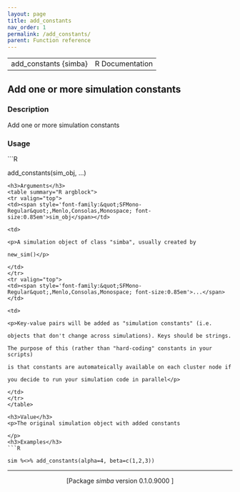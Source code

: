```yaml
---
layout: page
title: add_constants 
nav_order: 1 
permalink: /add_constants/
parent: Function reference
---
```


<table width="100%" summary="page for add_constants {simba}"><tr>
<td>add_constants {simba}</td>
<td style="text-align: right;">R Documentation</td>
</tr></table>

<h2>Add one or more simulation constants</h2>
<h3>Description</h3>
<p>Add one or more simulation constants
</p>
<h3>Usage</h3>
```R
add_constants(sim_obj, ...)
```
<h3>Arguments</h3>
<table summary="R argblock">
<tr valign="top">
<td><span style='font-family:&quot;SFMono-Regular&quot;,Menlo,Consolas,Monospace; font-size:0.85em'>sim_obj</span></td>
<td>
<p>A simulation object of class "simba", usually created by
new_sim()</p>
</td>
</tr>
<tr valign="top">
<td><span style='font-family:&quot;SFMono-Regular&quot;,Menlo,Consolas,Monospace; font-size:0.85em'>...</span></td>
<td>
<p>Key-value pairs will be added as "simulation constants" (i.e.
objects that don't change across simulations). Keys should be strings.
The purpose of this (rather than "hard-coding" constants in your scripts)
is that constants are automateically available on each cluster node if
you decide to run your simulation code in parallel</p>
</td>
</tr>
</table>

<h3>Value</h3>
<p>The original simulation object with added constants
</p>
<h3>Examples</h3>
```R
sim %<>% add_constants(alpha=4, beta=c(1,2,3))
```
<hr>

<div style="text-align: center;">[Package <em>simba</em> version 0.1.0.9000 ]</div>
